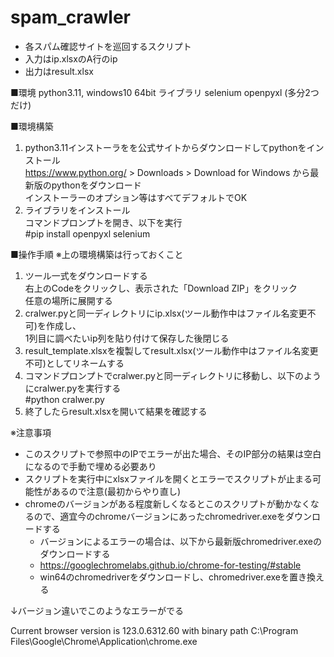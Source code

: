 # spam_crawler

- 各スパム確認サイトを巡回するスクリプト
- 入力はip.xlsxのA行のip  
- 出力はresult.xlsx  


■環境
python3.11, windows10 64bit
ライブラリ
selenium openpyxl 
(多分2つだけ)

■環境構築
1. python3.11インストーラをを公式サイトからダウンロードしてpythonをインストール <br>
https://www.python.org/ > Downloads > Download for Windows から最新版のpythonをダウンロード <br>
インストーラーのオプション等はすべてデフォルトでOK <br>
2. ライブラリをインストール <br>
コマンドプロンプトを開き、以下を実行 <br>
#pip install openpyxl selenium <br>

■操作手順  ※上の環境構築は行っておくこと
1. ツール一式をダウンロードする <br>
   右上のCodeをクリックし、表示された「Download ZIP」をクリック <br>
   任意の場所に展開する <br>
2. cralwer.pyと同一ディレクトリにip.xlsx(ツール動作中はファイル名変更不可)を作成し、<br>
   1列目に調べたいip列を貼り付けて保存した後閉じる <br>
3. result_template.xlsxを複製してresult.xlsx(ツール動作中はファイル名変更不可)としてリネームする <br>
4. コマンドプロンプトでcralwer.pyと同一ディレクトリに移動し、以下のようにcralwer.pyを実行する <br>
   #python cralwer.py <br>
5. 終了したらresult.xlsxを開いて結果を確認する <br>


※注意事項
- このスクリプトで参照中のIPでエラーが出た場合、そのIP部分の結果は空白になるので手動で埋める必要あり
- スクリプトを実行中にxlsxファイルを開くとエラーでスクリプトが止まる可能性があるので注意(最初からやり直し)
- chromeのバージョンがある程度新しくなるとこのスクリプトが動かなくなるので、適宜今のchromeバージョンにあったchromedriver.exeをダウンロードする
  -   バージョンによるエラーの場合は、以下から最新版chromedriver.exeのダウンロードする
  -   https://googlechromelabs.github.io/chrome-for-testing/#stable
  -   win64のchromedriverをダウンロードし、chromedriver.exeを置き換える


↓バージョン違いでこのようなエラーがでる

Current browser version is 123.0.6312.60 with binary path C:\Program Files\Google\Chrome\Application\chrome.exe



